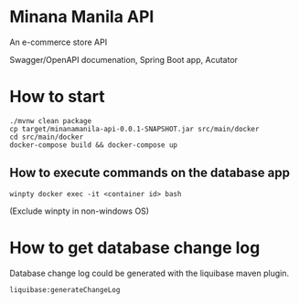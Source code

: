# Minana Manila API

An e-commerce store API

Swagger/OpenAPI documenation, Spring Boot app, Acutator

# How to start
```
./mvnw clean package
cp target/minanamanila-api-0.0.1-SNAPSHOT.jar src/main/docker
cd src/main/docker
docker-compose build && docker-compose up

```

## How to execute commands on the database app
```
winpty docker exec -it <container id> bash
```

(Exclude winpty in non-windows OS)

# How to get database change log
Database change log could be generated with the liquibase maven plugin.

```
liquibase:generateChangeLog
```